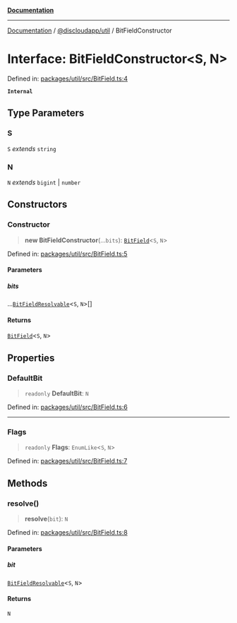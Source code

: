 [**Documentation**](../../../README.md)

***

[Documentation](../../../packages.md) / [@discloudapp/util](../README.md) / BitFieldConstructor

# Interface: BitFieldConstructor\<S, N\>

Defined in: [packages/util/src/BitField.ts:4](https://github.com/discloud/discloud.app/blob/5b4e3fe9c701f0b4f5ffa4246f463403d1e47fa1/packages/util/src/BitField.ts#L4)

**`Internal`**

## Type Parameters

### S

`S` *extends* `string`

### N

`N` *extends* `bigint` \| `number`

## Constructors

### Constructor

> **new BitFieldConstructor**(...`bits`): [`BitField`](../classes/BitField.md)\<`S`, `N`\>

Defined in: [packages/util/src/BitField.ts:5](https://github.com/discloud/discloud.app/blob/5b4e3fe9c701f0b4f5ffa4246f463403d1e47fa1/packages/util/src/BitField.ts#L5)

#### Parameters

##### bits

...[`BitFieldResolvable`](../type-aliases/BitFieldResolvable.md)\<`S`, `N`\>[]

#### Returns

[`BitField`](../classes/BitField.md)\<`S`, `N`\>

## Properties

### DefaultBit

> `readonly` **DefaultBit**: `N`

Defined in: [packages/util/src/BitField.ts:6](https://github.com/discloud/discloud.app/blob/5b4e3fe9c701f0b4f5ffa4246f463403d1e47fa1/packages/util/src/BitField.ts#L6)

***

### Flags

> `readonly` **Flags**: `EnumLike`\<`S`, `N`\>

Defined in: [packages/util/src/BitField.ts:7](https://github.com/discloud/discloud.app/blob/5b4e3fe9c701f0b4f5ffa4246f463403d1e47fa1/packages/util/src/BitField.ts#L7)

## Methods

### resolve()

> **resolve**(`bit`): `N`

Defined in: [packages/util/src/BitField.ts:8](https://github.com/discloud/discloud.app/blob/5b4e3fe9c701f0b4f5ffa4246f463403d1e47fa1/packages/util/src/BitField.ts#L8)

#### Parameters

##### bit

[`BitFieldResolvable`](../type-aliases/BitFieldResolvable.md)\<`S`, `N`\>

#### Returns

`N`
